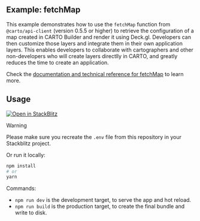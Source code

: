 ## Example: fetchMap

This example demonstrates how to use the `fetchMap` function from `@carto/api-client` (version 0.5.5 or higher) to retrieve the configuration of a map created in CARTO Builder and render it using Deck.gl. Developers can then customize those layers and integrate them in their own application layers. This enables developers to collaborate with cartographers and other non-developers who will create layers directlly in CARTO, and greatly reduces the time to create an application.

Check the [documentation and technical reference for fetchMap](https://docs.carto.com/carto-for-developers/reference/fetchmap) to learn more.

## Usage

[![Open in StackBlitz](https://developer.stackblitz.com/img/open_in_stackblitz.svg)](https://stackblitz.com/github/CartoDB/deck.gl-examples/tree/master/fetchmap?file=index.ts)

> [!WARNING]
> Please make sure you recreate the `.env` file from this repository in your Stackblitz project.

Or run it locally:

```bash
npm install
# or
yarn
```

Commands:

- `npm run dev` is the development target, to serve the app and hot reload.
- `npm run build` is the production target, to create the final bundle and write to disk.
